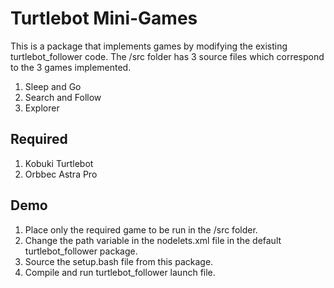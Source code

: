# Turtlebot Mini-Games
This is a package that implements games by modifying the existing turtlebot_follower code.
The /src folder has 3 source files which correspond to the 3 games implemented.
1. Sleep and Go
2. Search and Follow
3. Explorer

## Required
1. Kobuki Turtlebot
2. Orbbec Astra Pro

## Demo
1. Place only the required game to be run in the /src folder.
2. Change the path variable in the nodelets.xml file in the default turtlebot_follower package.
3. Source the setup.bash file from this package.
4. Compile and run turtlebot_follower launch file.

